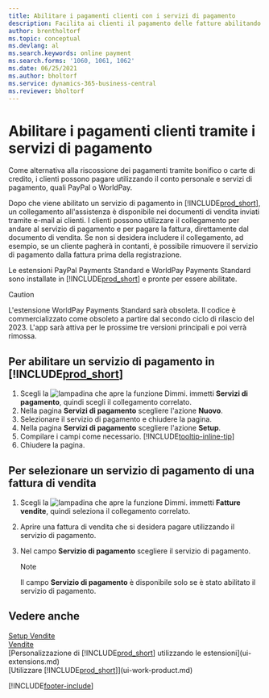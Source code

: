 ```yaml
---
title: Abilitare i pagamenti clienti con i servizi di pagamento
description: Facilita ai clienti il pagamento delle fatture abilitando i pagamenti clienti tramite i servizi di pagamento.
author: brentholtorf
ms.topic: conceptual
ms.devlang: al
ms.search.keywords: online payment
ms.search.forms: '1060, 1061, 1062'
ms.date: 06/25/2021
ms.author: bholtorf
ms.service: dynamics-365-business-central
ms.reviewer: bholtorf
---
```

# Abilitare i pagamenti clienti tramite i servizi di pagamento

Come alternativa alla riscossione dei pagamenti tramite bonifico o carte di credito, i clienti possono pagare utilizzando il conto personale e servizi di pagamento, quali PayPal o WorldPay.  

Dopo che viene abilitato un servizio di pagamento in [!INCLUDE[prod_short](includes/prod_short.md)], un collegamento all'assistenza è disponibile nei documenti di vendita inviati tramite e-mail ai clienti. I clienti possono utilizzare il collegamento per andare al servizio di pagamento e per pagare la fattura, direttamente dal documento di vendita. Se non si desidera includere il collegamento, ad esempio, se un cliente pagherà in contanti, è possibile rimuovere il servizio di pagamento dalla fattura prima della registrazione.  

Le estensioni PayPal Payments Standard e WorldPay Payments Standard sono installate in [!INCLUDE[prod_short](includes/prod_short.md)] e pronte per essere abilitate.  

> [!CAUTION]
> L'estensione WorldPay Payments Standard sarà obsoleta. Il codice è commercializzato come obsoleto a partire dal secondo ciclo di rilascio del 2023. L'app sarà attiva per le prossime tre versioni principali e poi verrà rimossa.   

## Per abilitare un servizio di pagamento in [!INCLUDE[prod_short](includes/prod_short.md)]

1. Scegli la ![lampadina che apre la funzione Dimmi.](media/ui-search/search_small.png "Informazioni sull'operazione che si desidera eseguire") immetti **Servizi di pagamento**, quindi scegli il collegamento correlato.  
2. Nella pagina **Servizi di pagamento** scegliere l'azione **Nuovo**.  
3. Selezionare il servizio di pagamento e chiudere la pagina.  
4. Nella pagina **Servizi di pagamento** scegliere l'azione **Setup**.  
5. Compilare i campi come necessario. [!INCLUDE[tooltip-inline-tip](includes/tooltip-inline-tip_md.md)]  
6. Chiudere la pagina.  

## Per selezionare un servizio di pagamento di una fattura di vendita

1. Scegli la ![lampadina che apre la funzione Dimmi.](media/ui-search/search_small.png "Informazioni sull'operazione che si desidera eseguire") immetti **Fatture vendite**, quindi seleziona il collegamento correlato.  
2. Aprire una fattura di vendita che si desidera pagare utilizzando il servizio di pagamento.  
3. Nel campo **Servizio di pagamento** scegliere il servizio di pagamento.  

    > [!NOTE]  
    > Il campo **Servizio di pagamento** è disponibile solo se è stato abilitato il servizio di pagamento.  

## Vedere anche

[Setup Vendite](sales-setup-sales.md)  
[Vendite](sales-manage-sales.md)  
[Personalizzazione di [!INCLUDE[prod_short](includes/prod_short.md)] utilizzando le estensioni](ui-extensions.md)  
[Utilizzare [!INCLUDE[prod_short](includes/prod_short.md)]](ui-work-product.md)  


[!INCLUDE[footer-include](includes/footer-banner.md)]
